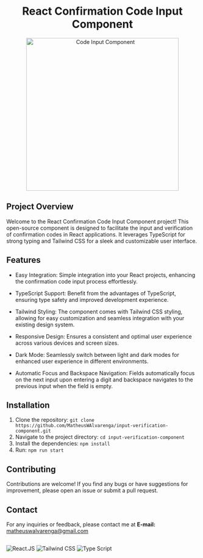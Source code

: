 <h1 align="center">React Confirmation Code Input Component</h1>

 <div align="center">
<img width="400" alt="Code Input Component" src="https://github.com/MatheusWAlvarenga/input-verification-component/assets/94935750/2940d719-8923-4109-a480-5a80cb43204b">
</div>

## Project Overview

Welcome to the React Confirmation Code Input Component project! This open-source component is designed to facilitate the input and verification of confirmation codes in React applications. It leverages TypeScript for strong typing and Tailwind CSS for a sleek and customizable user interface.

## Features

- Easy Integration: Simple integration into your React projects, enhancing the confirmation code input process effortlessly.

- TypeScript Support: Benefit from the advantages of TypeScript, ensuring type safety and improved development experience.

- Tailwind Styling: The component comes with Tailwind CSS styling, allowing for easy customization and seamless integration with your existing design system.

- Responsive Design: Ensures a consistent and optimal user experience across various devices and screen sizes.

- Dark Mode: Seamlessly switch between light and dark modes for enhanced user experience in different environments.

- Automatic Focus and Backspace Navigation: Fields automatically focus on the next input upon entering a digit and backspace navigates to the previous input when the field is empty.

## Installation

1. Clone the repository: `git clone https://github.com/MatheusWAlvarenga/input-verification-component.git`
2. Navigate to the project directory: `cd input-verification-component`
3. Install the dependencies: `npm install`
4. Run: `npm run start`

## Contributing

Contributions are welcome! If you find any bugs or have suggestions for improvement, please open an issue or submit a pull request.

## Contact

For any inquiries or feedback, please contact me at **E-mail:** [matheuswalvarenga@gmail.com](mailto:matheuswalvarenga@gmail.com)

##

![React.JS](https://img.shields.io/badge/React.JS-20232A?style=for-the-badge&logo=react&logoColor=61DAFB) ![Tailwind CSS](https://img.shields.io/badge/Tailwind_CSS-38B2AC?style=for-the-badge&logo=tailwind-css&logoColor=white) ![Type Script](https://img.shields.io/badge/TypeScript-007ACC?style=for-the-badge&logo=typescript&logoColor=white)
